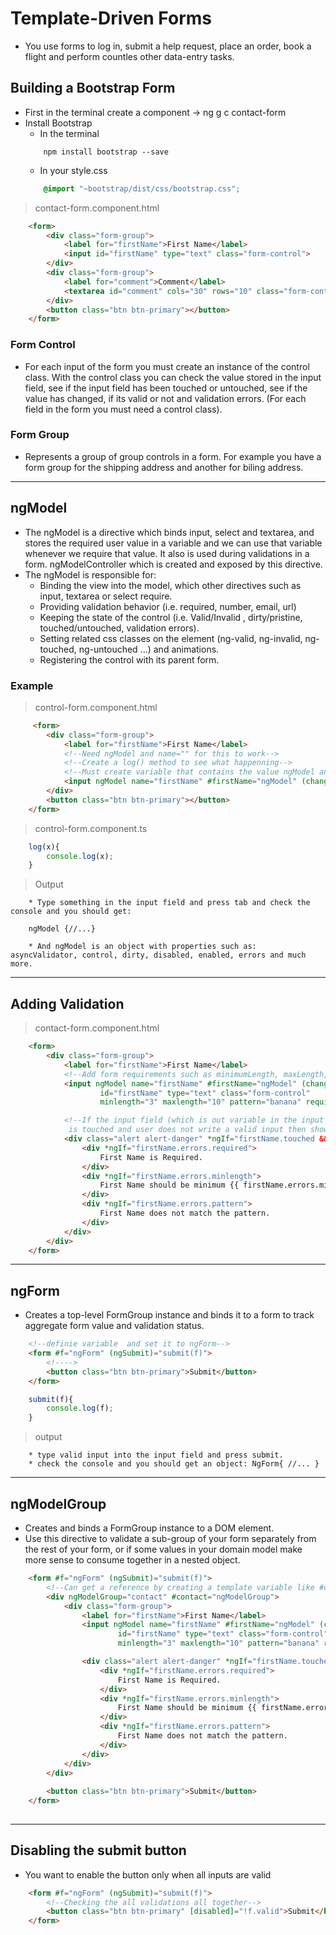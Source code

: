 # Template-Driven Forms
* You use forms to log in, submit a help request, place an order, book a flight and perform countles other data-entry tasks.

## Building a Bootstrap Form

* First in the terminal create a component -> ng g c contact-form
* Install Bootstrap
    * In the terminal
    ```
        npm install bootstrap --save
    ```
    * In your style.css
    ```CSS
        @import "~bootstrap/dist/css/bootstrap.css";
    ```

> contact-form.component.html
```HTML
    <form>
        <div class="form-group">
            <label for="firstName">First Name</label>
            <input id="firstName" type="text" class="form-control">
        </div>
        <div class="form-group">
            <label for="comment">Comment</label>
            <textarea id="comment" cols="30" rows="10" class="form-control"></textarea>
        </div>
        <button class="btn btn-primary"></button>
    </form>
```

### Form Control
* For each input of the form you must create an instance of the control class. With the control 
class you can check the value stored in the input field, see if the input field has been touched 
or untouched, see if the value has changed, if its valid or not and validation errors. (For each 
field in the form you must need a control class).

### Form Group
* Represents a group of group controls in a form. For example you have a form group for the shipping address and another for biling address.

---

## ngModel
* The ngModel is a directive which binds input, select and textarea, and stores the required user value 
    in a variable and we can use that variable whenever we require that value. It also is used 
    during validations in a form. ngModelController which is created and exposed by this directive.
* The ngModel is responsible for:
    * Binding the view into the model, which other directives such as input, textarea or select require.
    * Providing validation behavior (i.e. required, number, email, url)
    * Keeping the state of the control (i.e. Valid/Invalid , dirty/pristine, touched/untouched, validation errors).
    * Setting related css classes on the element (ng-valid, ng-invalid, ng-touched, ng-untouched ...) and animations.
    * Registering the control with its parent form.

### Example
> control-form.component.html
```HTML
     <form>
        <div class="form-group">
            <label for="firstName">First Name</label>
            <!--Need ngModel and name="" for this to work-->
            <!--Create a log() method to see what happenning-->
            <!--Must create variable that contains the value ngModel and pass it to the log-->
            <input ngModel name="firstName" #firstName="ngModel" (change)="log(firstName)" id="firstName" type="text" class="form-control">
        </div>
        <button class="btn btn-primary"></button>
    </form>
```
> control-form.component.ts
```TypeScript
    log(x){
        console.log(x);
    }
```

> Output
```
    * Type something in the input field and press tab and check the console and you should get:
    
    ngModel {//...}

    * And ngModel is an object with properties such as: asyncValidator, control, dirty, disabled, enabled, errors and much more.
```

---

## Adding Validation

> contact-form.component.html
```HTML
    <form>
        <div class="form-group">
            <label for="firstName">First Name</label>
            <!--Add form requirements such as minimumLength, maxLength, pattern and required which is the most important-->
            <input ngModel name="firstName" #firstName="ngModel" (change)="log(firstName)" 
                    id="firstName" type="text" class="form-control" 
                    minlength="3" maxlength="10" pattern="banana" required>

            <!--If the input field (which is out variable in the input that contains the value)
             is touched and user does not write a valid input then show the errors. -->
            <div class="alert alert-danger" *ngIf="firstName.touched && !firstName.valid">
                <div *ngIf="firstName.errors.required">
                    First Name is Required.
                </div>
                <div *ngIf="firstName.errors.minlength">
                    First Name should be minimum {{ firstName.errors.minlength.requiredLength }} characters.
                </div>
                <div *ngIf="firstName.errors.pattern">
                    First Name does not match the pattern.
                </div>
            </div>
        </div>
    </form>
```

---

## ngForm

* Creates a top-level FormGroup instance and binds it to a form to track aggregate form value and validation status.

```HTML
    <!--definie variable  and set it to ngForm-->
    <form #f="ngForm" (ngSubmit)="submit(f)">
        <!---->
        <button class="btn btn-primary">Submit</button>
    </form>
```

```TypeScript
    submit(f){
        console.log(f);
    }
```
> output
```
    * type valid input into the input field and press submit.
    * check the console and you should get an object: NgForm{ //... }
```

----

## ngModelGroup
* Creates and binds a FormGroup instance to a DOM element.
* Use this directive to validate a sub-group of your form separately 
    from the rest of your form, or if some values in your domain model 
    make more sense to consume together in a nested object.
```HTML
    <form #f="ngForm" (ngSubmit)="submit(f)">
        <!--Can get a reference by creating a template variable like #contact-->
        <div ngModelGroup="contact" #contact="ngModelGroup">
            <div class="form-group">
                <label for="firstName">First Name</label>
                <input ngModel name="firstName" #firstName="ngModel" (change)="log(firstName)" 
                        id="firstName" type="text" class="form-control" 
                        minlength="3" maxlength="10" pattern="banana" required>

                <div class="alert alert-danger" *ngIf="firstName.touched && !firstName.valid">
                    <div *ngIf="firstName.errors.required">
                        First Name is Required.
                    </div>
                    <div *ngIf="firstName.errors.minlength">
                        First Name should be minimum {{ firstName.errors.minlength.requiredLength }} characters.
                    </div>
                    <div *ngIf="firstName.errors.pattern">
                        First Name does not match the pattern.
                    </div>
                </div>
            </div>
        </div>
       
        <button class="btn btn-primary">Submit</button>
    </form>
    
```

---

## Disabling the submit button

* You want to enable the button only when all inputs are valid

```HTML
    <form #f="ngForm" (ngSubmit)="submit(f)">
        <!--Checking the all validations all together-->
        <button class="btn btn-primary" [disabled]="!f.valid">Submit</button>
    </form>
    
```
